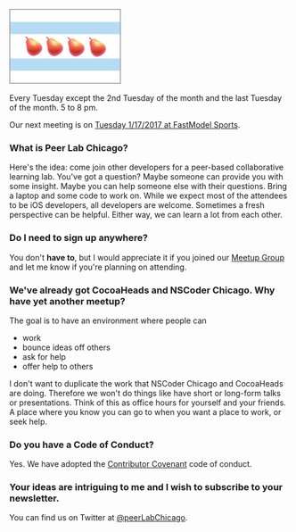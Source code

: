 
![Peer Lab Chicago Logo](/images/peerLabLogoSmall.png)

Every Tuesday except the 2nd Tuesday of the month and the last Tuesday of the month. 5 to 8 pm.

Our next meeting is on [Tuesday 1/17/2017 at FastModel Sports](https://www.meetup.com/PeerLabChicago/events/236801972/).

### What is Peer Lab Chicago?

Here's the idea: come join other developers for a peer-based collaborative learning lab. You've got a question? Maybe someone can provide you with some insight. Maybe you can help someone else with their questions. Bring a laptop and some code to work on. While we expect most of the attendees to be iOS developers, all developers are welcome. Sometimes a fresh perspective can be helpful. Either way, we can learn a lot from each other.

### Do I need to sign up anywhere?

You don't **have to**, but I would appreciate it if you joined our [Meetup Group](https://www.meetup.com/PeerLabChicago/) and let me know if you're planning on attending.

### We've already got CocoaHeads and NSCoder Chicago. Why have yet another meetup?

The goal is to have an environment where people can 

- work
- bounce ideas off others
- ask for help
- offer help to others 

I don't want to duplicate the work that NSCoder Chicago and CocoaHeads are doing. Therefore we won't do things like have short or long-form talks or presentations. Think of this as office hours for yourself and your friends.  A place where you know you can go to when you want a place to work, or seek help.

### Do you have a Code of Conduct?

Yes. We have adopted the [Contributor Covenant](http://contributor-covenant.org/version/1/4/) code of conduct. 

### Your ideas are intriguing to me and I wish to subscribe to your newsletter.

You can find us on Twitter at [@peerLabChicago](https://twitter.com/peerlabchicago).